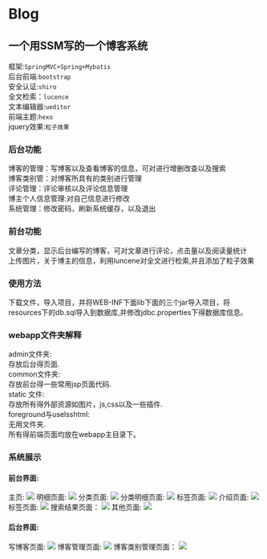 # Blog
## 一个用SSM写的一个博客系统
框架:`SpringMVC+Spring+Mybatis`<br>
后台前端:`bootstrap`<br>
安全认证:`shiro`<br>
全文检索：`lucence`<br>
文本编辑器:`ueditor`<br>
前端主题:`hexo`<br>
jquery效果:`粒子效果`<br>
### 后台功能
博客的管理：写博客以及查看博客的信息，可对进行增删改查以及搜索<br>
博客类别管：对博客所具有的类别进行管理<br>
评论管理：评论审核以及评论信息管理<br>
博主个人信息管理:对自己信息进行修改<br>
系统管理：修改密码，刷新系统缓存，以及退出
### 前台功能
文章分类，显示后台编写的博客，可对文章进行评论，点击量以及阅读量统计<br>
上传图片，关于博主的信息，利用luncene对全文进行检索,并且添加了粒子效果<br>
### 使用方法
下载文件，导入项目，并将WEB-INF下面lib下面的三个jar导入项目，将resources下的db.sql导入到数据库,并修改jdbc.properties下得数据库信息。
### webapp文件夹解释
admin文件夹:<br>
存放后台得页面.<br>
common文件夹:<br>
存放前台得一些常用jsp页面代码.<br>
static 文件:<br>
存放所有得外部资源如图片，js,css以及一些插件.<br>
foreground与uselsshtml:<br>
无用文件夹.<br>
所有得前端页面均放在webapp主目录下。<br>
### 系统展示
#### 前台界面:
主页:
![](https://github.com/SinceNovember/Blog/blob/master/backgroundimage/index.png)
明细页面:
![](https://github.com/SinceNovember/Blog/blob/master/backgroundimage/detail.png)
分类页面:
![](https://github.com/SinceNovember/Blog/blob/master/backgroundimage/category.png)
分类明细页面:
![](https://github.com/SinceNovember/Blog/blob/master/backgroundimage/categories.png)
标签页面:
![](https://github.com/SinceNovember/Blog/blob/master/backgroundimage/tags.png)
介绍页面:
![](https://github.com/SinceNovember/Blog/blob/master/backgroundimage/about.png)
标签页面:
![](https://github.com/SinceNovember/Blog/blob/master/backgroundimage/tags.png)
搜索结果页面：
![](https://github.com/SinceNovember/Blog/blob/master/backgroundimage/search.png)
其他页面:
![](https://github.com/SinceNovember/Blog/blob/master/backgroundimage/other.png)
#### 后台界面:
写博客页面:
![](https://github.com/SinceNovember/Blog/blob/master/backgroundimage/writeblog.png)
博客管理页面:
![](https://github.com/SinceNovember/Blog/blob/master/backgroundimage/blogmanager.png)
博客类别管理页面：
![](https://github.com/SinceNovember/Blog/blob/master/backgroundimage/blogtype.png)

